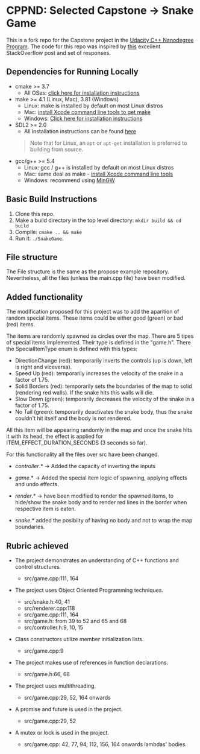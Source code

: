 # CPPND: Selected Capstone -> Snake Game

This is a fork repo for the Capstone project in the [Udacity C++ Nanodegree Program](https://www.udacity.com/course/c-plus-plus-nanodegree--nd213). The code for this repo was inspired by [this](https://codereview.stackexchange.com/questions/212296/snake-game-in-c-with-sdl) excellent StackOverflow post and set of responses.


## Dependencies for Running Locally
* cmake >= 3.7
  * All OSes: [click here for installation instructions](https://cmake.org/install/)
* make >= 4.1 (Linux, Mac), 3.81 (Windows)
  * Linux: make is installed by default on most Linux distros
  * Mac: [install Xcode command line tools to get make](https://developer.apple.com/xcode/features/)
  * Windows: [Click here for installation instructions](http://gnuwin32.sourceforge.net/packages/make.htm)
* SDL2 >= 2.0
  * All installation instructions can be found [here](https://wiki.libsdl.org/Installation)
  >Note that for Linux, an `apt` or `apt-get` installation is preferred to building from source. 
* gcc/g++ >= 5.4
  * Linux: gcc / g++ is installed by default on most Linux distros
  * Mac: same deal as make - [install Xcode command line tools](https://developer.apple.com/xcode/features/)
  * Windows: recommend using [MinGW](http://www.mingw.org/)

## Basic Build Instructions

1. Clone this repo.
2. Make a build directory in the top level directory: `mkdir build && cd build`
3. Compile: `cmake .. && make`
4. Run it: `./SnakeGame`.


## File structure

The File structure is the same as the propose example repository. Nevertheless, all the files (unless the main.cpp file) have been modified.

## Added functionality

The modification proposed for this project was to add the aparition of random special items. These items could be either good (green) or bad (red) items.

The items are randomly spawned as circles over the map. There are 5 tipes of special items implemented. Their type is defined in the "game.h". There the SpecialItemType enum is defined with this types:

  * DirectionChange (red): temporarily inverts the controls (up is down, left is right and viceversa).
  * Speed Up (red): temporarily increases the velocity of the snake in a factor of 1.75. 
  * Solid Borders (red): temporarily sets the boundaries of the map to solid (rendering red walls). If the snake hits this walls will die.
  * Slow Down (green): temporarily decreases the velocity of the snake in a factor of 1.75.
  * No Tail (green): temporarily deactivates the snake body, thus the snake couldn't hit itself and the body is not rendered.

All this item will be appearing randomly in the map and once the snake hits it with its head, the effect is applied for ITEM_EFFECT_DURATION_SECONDS (3 seconds so far).

For this functionality all the files over src have been changed.

 * *controller*.* -> Added the capacity of inverting the inputs

 * *game*.* -> Added the special item logic of spawning, applying effects and undo effects.
 * *render*.* -> have been modified to render the spawned items, to hide/show the snake body and to render red lines in the border when respective item is eaten.
 * *snake*.* added the posibilty of having no body and not to wrap the map boundaries.


## Rubric achieved

* The project demonstrates an understanding of C++ functions and control structures.
   * src/game.cpp:111, 164

* The project uses Object Oriented Programming techniques. 
  
  * src/snake.h:40, 41
  * src/renderer.cpp:118
  * src/game.cpp:111, 164
  * src/game.h: from 39 to 52 and 65 and 68  
  * src/controller.h:9, 10, 15


* Class constructors utilize member initialization lists.
  * src/game.cpp:9

* The project makes use of references in function declarations.

  * src/game.h:66, 68

* The project uses multithreading.
  * src/game.cpp:29, 52, 164 onwards

* A promise and future is used in the project.
  * src/game.cpp:29, 52

* A mutex or lock is used in the project.
  * src/game.cpp: 42, 77, 94, 112, 156, 164 onwards lambdas' bodies.

